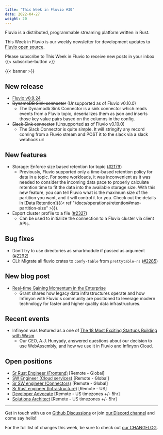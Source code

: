 ```yaml
---
title: "This Week in Fluvio #30"
date: 2022-04-27
weight: 20
---
```

Fluvio is a distributed, programmable streaming platform written in Rust.

This Week in Fluvio is our weekly newsletter for development updates to [Fluvio open source].

Please subscribe to This Week in Fluvio to receive new posts in your inbox
{{< subscribe-button >}}

{{< banner >}}


## New release
* [Fluvio v0.9.24](https://github.com/infinyon/fluvio/releases/tag/v0.9.24)
* ~~DynamoDB Sink connector~~ (Unsupported as of Fluvio v0.10.0)
  * The Dynamodb Sink Connector is a sink connector which reads events from a Fluvio topic, deserializes them as json and inserts those key value pairs based on the columns in the config.
* ~~Slack Sink connector~~ (Unsupported as of Fluvio v0.10.0)
  * The Slack Connector is quite simple. It will stringify any record coming from a Fluvio stream and POST it to the slack via a slack webhook url

## New features
* Storage: Enforce size based retention for topic ([#2179](https://github.com/infinyon/fluvio/issues/2179))
  * Previously, Fluvio supported only a time-based retention policy for data in a topic. For some workloads, it was inconvenient as it was needed to consider the incoming data pace to properly calculate retention time to fit the
  data into the available storage size. With this new feature, you can tell Fluvio what is the maximum size of the
  partition you want, and it will control it for you. Check out the details in
  [Data Retention]({{< ref "/docs/operations/retention#max-partition-size" >}}).
* Export cluster profile to a file ([#2327](https://github.com/infinyon/fluvio/issues/2327))
  * Can be used to initialize the connection to a Fluvio cluster via client APIs.

## Bug fixes
* Don't try to use directories as smartmodule if passed as argument ([#2292](https://github.com/infinyon/fluvio/issues/2292))
* CLI: Migrate all fluvio crates to `comfy-table` from `prettytable-rs` ([#2285](https://github.com/infinyon/fluvio/issues/2263))

## New blog post
* [Real-time Gaining Momentum in the Enterprise](https://www.infinyon.com/blog/2022/02/real-time-gaining-momentum/)
  * Grant shares how legacy data infrastructures operate and how Infinyon with Fluvio's community are positioned to leverage modern technology for faster and higher quality data infrastructures. 

## Recent events
* Infinyon was featured as a one of <a href="https://reneeshah.medium.com/how-webassembly-gets-used-the-18-most-exciting-startups-building-with-wasm-939474e951db" rel="nofollow">The 18 Most Exciting Startups Building with Wasm</a>
  * Our CEO, A.J. Hunyady, answered questions about our decision to use WebAssembly, and how we use it in Fluvio and Infinyon Cloud.

## Open positions
* [Sr Rust Engineer (Frontend)](https://www.infinyon.com/careers/cloud-ui-engineer-senior-level) [Remote - Global]
* [SW Engineer (Cloud services)](https://www.infinyon.com/careers/cloud-engineer-mid-level) [Remote - Global]
* [Sr SW engineer (Connectors)](https://www.infinyon.com/careers/connectors-engineer-senior-level) [Remote - Global]
* [Sr Rust engineer (Infrastructure)](https://www.infinyon.com/careers/infrastructure-engineer-senior-level) [Remote - US]
* [Developer Advocate](https://www.infinyon.com/careers/developer-advocate-mid-senior-level) [Remote - US timezones +/- 5hr]
* [Solutions Architect](https://www.infinyon.com/careers/solutions-architect) [Remote - US timezones +/- 5hr]


---

Get in touch with us on [Github Discussions] or join [our Discord channel] and come say hello!

For the full list of changes this week, be sure to check out [our CHANGELOG].

[Fluvio open source]: https://github.com/infinyon/fluvio
[our CHANGELOG]: https://github.com/infinyon/fluvio/blob/master/CHANGELOG.md
[our Discord channel]: https://discordapp.com/invite/bBG2dTz
[Github Discussions]: https://github.com/infinyon/fluvio/discussions
